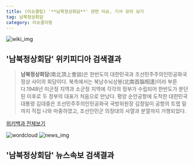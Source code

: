 ```yaml
---
title: (이슈클립) '**남북정상회담**' 관련 이슈, 기사 모아 보기
tag: 남북정상회담
category: 이슈클리핑
---
```

![wiki_img](https://user-images.githubusercontent.com/42597476/44503234-41136a80-a6d0-11e8-9071-6fc6418eafe4.png)
## **'**남북정상회담**'** 위키피디아 검색결과
>**남북정상회담**(南北頂上會談)은 한반도의 대한민국과 조선민주주의인민공화국 정상 사이의 회담이다. 북측에서는 북남수뇌상봉(北南首腦相逢)이라 부른다.1948년 미군정 지역과 소군정 지역에 각각의 정부가 수립되어 한반도가 분단된 이후로 두 정부의 대표가 처음으로 만났다. 평양 순안공항에 도착한 대한민국 대통령 김대중은 조선민주주의인민공화국 국방위원장 김정일이 공항의 트랩 밑까지 직접 나와 마중하였고, 조선인민군 의장대의 사열과 분열까지 거행되었다.

<a href="https://ko.wikipedia.org/wiki/남북정상회담" target="_blank">위키백과 전체보기</a>

![wordcloud](https://s3.ap-northeast-2.amazonaws.com/lyrics101-wordcloud/2018-09-18-1537257024.png)
![news_img](https://user-images.githubusercontent.com/42597476/44507050-1206f400-a6e4-11e8-8d98-7ffbfebb353f.png)
## **'**남북정상회담**'** 뉴스속보 검색결과

